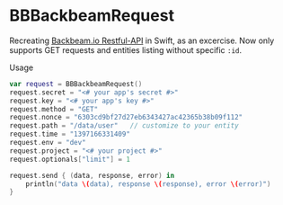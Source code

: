 BBBackbeamRequest
=================

Recreating [Backbeam.io Restful-API](http://backbeam.github.io/content/rest-api.html) in Swift, as an excercise.
Now only supports GET requests and entities listing without specific `:id`.

Usage
```swift
var request = BBBackbeamRequest()
request.secret = "<# your app's secret #>"
request.key = "<# your app's key #>"
request.method = "GET"
request.nonce = "6303cd9bf27d27eb6343427ac42365b38b09f112"
request.path = "/data/user"   // customize to your entity
request.time = "1397166331409"
request.env = "dev"
request.project = "<# your project #>"
request.optionals["limit"] = 1

request.send { (data, response, error) in
    println("data \(data), response \(response), error \(error)")
}
```
